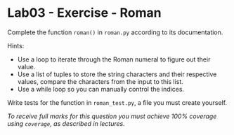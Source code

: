 # Lab03 - Exercise - Roman

Complete the function `roman()` in `roman.py` according to its documentation.

Hints:

* Use a loop to iterate through the Roman numeral to figure out their value.
* Use a list of tuples to store the string characters and their respective values, compare the characters from the input to this list.
* Use a while loop so you can manually control the indices.

Write tests for the function in `roman_test.py`, a file you must create yourself.

*To receive full marks for this question you must achieve 100% coverage using `coverage`, as described in lectures.*
